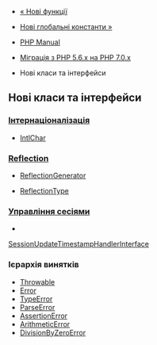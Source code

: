 - [« Нові функції](migration70.new-functions.md)
- [Нові глобальні константи »](migration70.constants.md)

- [PHP Manual](index.md)
- [Міграція з PHP 5.6.x на PHP 7.0.x](migration70.md)
- Нові класи та інтерфейси

## Нові класи та інтерфейси

### [Інтернаціоналізація](book.intl.md)

- [IntlChar](class.intlchar.md)

### [Reflection](book.reflection.md)

- [ReflectionGenerator](class.reflectiongenerator.md)



- [ReflectionType](class.reflectiontype.md)

### [Управління сесіями](book.session.md)

-
[SessionUpdateTimestampHandlerInterface](class.sessionupdatetimestamphandlerinterface.md)

### Ієрархія винятків

- [Throwable](class.throwable.md)
- [Error](class.error.md)
- [TypeError](class.typeerror.md)
- [ParseError](class.parseerror.md)
- [AssertionError](class.assertionerror.md)
- [ArithmeticError](class.arithmeticerror.md)
- [DivisionByZeroError](class.divisionbyzeroerror.md)
